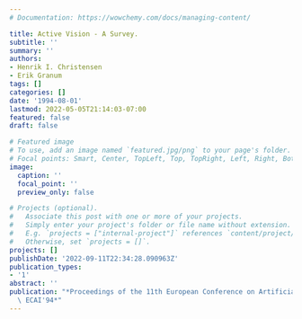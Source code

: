 ```yaml
---
# Documentation: https://wowchemy.com/docs/managing-content/

title: Active Vision - A Survey.
subtitle: ''
summary: ''
authors:
- Henrik I. Christensen
- Erik Granum
tags: []
categories: []
date: '1994-08-01'
lastmod: 2022-05-05T21:14:03-07:00
featured: false
draft: false

# Featured image
# To use, add an image named `featured.jpg/png` to your page's folder.
# Focal points: Smart, Center, TopLeft, Top, TopRight, Left, Right, BottomLeft, Bottom, BottomRight.
image:
  caption: ''
  focal_point: ''
  preview_only: false

# Projects (optional).
#   Associate this post with one or more of your projects.
#   Simply enter your project's folder or file name without extension.
#   E.g. `projects = ["internal-project"]` references `content/project/deep-learning/index.md`.
#   Otherwise, set `projects = []`.
projects: []
publishDate: '2022-09-11T22:34:28.090963Z'
publication_types:
- '1'
abstract: ''
publication: "*Proceedings of the 11th European Conference on Artificial Intelligence,\
  \ ECAI'94*"
---
```

